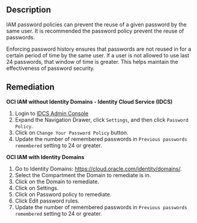 ## Description

IAM password policies can prevent the reuse of a given password by the same user. It is recommended the password policy prevent the reuse of passwords.

Enforcing password history ensures that passwords are not reused in for a certain period of time by the same user. If a user is not allowed to use last 24 passwords, that window of time is greater. This helps maintain the effectiveness of password security.

## Remediation

**OCI IAM without Identity Domains - Identity Cloud Service (IDCS)**

1. Login to [IDCS Admin Console](https://www.oracle.com/security/cloud-security/identity-cloud/)
2. Expand the Navigation Drawer, click `Settings`, and then click `Password Policy`.
3. Click on `Change Your Password Policy` button.
4. Update the number of remembered passwords in `Previous passwords remembered` setting to 24 or greater.

**OCI IAM with Identity Domains**

1. Go to Identity Domains: https://cloud.oracle.com/identity/domains/.
2. Select the Compartment the Domain to remediate is in.
3. Click on the Domain to remediate.
4. Click on Settings.
5. Click on Password policy to remediate.
6. Click Edit password rules.
7. Update the number of remembered passwords in `Previous passwords remembered` setting to 24 or greater.